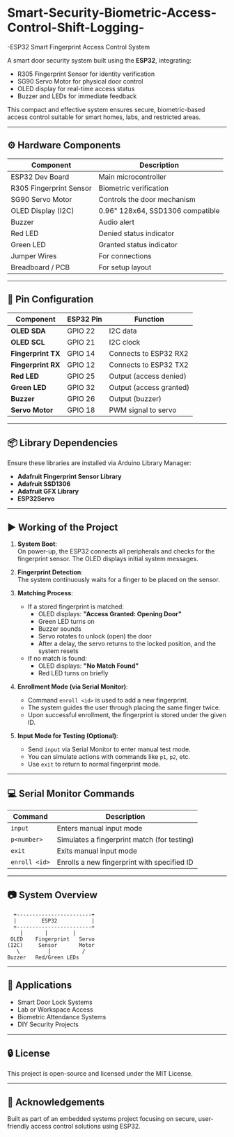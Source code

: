 # Smart-Security-Biometric-Access-Control-Shift-Logging-
 -ESP32 Smart Fingerprint Access Control System

A smart door security system built using the **ESP32**, integrating:
- R305 Fingerprint Sensor for identity verification
- SG90 Servo Motor for physical door control
- OLED display for real-time access status
- Buzzer and LEDs for immediate feedback

This compact and effective system ensures secure, biometric-based access control suitable for smart homes, labs, and restricted areas.

---

## ⚙️ Hardware Components

| Component              | Description                      |
|------------------------|----------------------------------|
| ESP32 Dev Board        | Main microcontroller             |
| R305 Fingerprint Sensor| Biometric verification           |
| SG90 Servo Motor       | Controls the door mechanism      |
| OLED Display (I2C)     | 0.96" 128x64, SSD1306 compatible |
| Buzzer                 | Audio alert                      |
| Red LED                | Denied status indicator          |
| Green LED              | Granted status indicator         |
| Jumper Wires           | For connections                  |
| Breadboard / PCB       | For setup layout                 |

---

## 🔌 Pin Configuration

| Component          | ESP32 Pin | Function               |
|-------------------|-----------|------------------------|
| **OLED SDA**       | GPIO 22   | I2C data               |
| **OLED SCL**       | GPIO 21   | I2C clock              |
| **Fingerprint TX** | GPIO 14   | Connects to ESP32 RX2  |
| **Fingerprint RX** | GPIO 12   | Connects to ESP32 TX2  |
| **Red LED**        | GPIO 25   | Output (access denied) |
| **Green LED**      | GPIO 32   | Output (access granted)|
| **Buzzer**         | GPIO 26   | Output (buzzer)        |
| **Servo Motor**    | GPIO 18   | PWM signal to servo    |


---

## 📦 Library Dependencies

Ensure these libraries are installed via Arduino Library Manager:

- **Adafruit Fingerprint Sensor Library**
- **Adafruit SSD1306**
- **Adafruit GFX Library**
- **ESP32Servo**

---

## ▶️ Working of the Project

1. **System Boot**:  
   On power-up, the ESP32 connects all peripherals and checks for the fingerprint sensor. The OLED displays initial system messages.

2. **Fingerprint Detection**:  
   The system continuously waits for a finger to be placed on the sensor.

3. **Matching Process**:  
   - If a stored fingerprint is matched:
     - OLED displays: **"Access Granted: Opening Door"**
     - Green LED turns on
     - Buzzer sounds
     - Servo rotates to unlock (open) the door
     - After a delay, the servo returns to the locked position, and the system resets
   - If no match is found:
     - OLED displays: **"No Match Found"**
     - Red LED turns on briefly

4. **Enrollment Mode (via Serial Monitor)**:
   - Command `enroll <id>` is used to add a new fingerprint.
   - The system guides the user through placing the same finger twice.
   - Upon successful enrollment, the fingerprint is stored under the given ID.

5. **Input Mode for Testing (Optional)**:
   - Send `input` via Serial Monitor to enter manual test mode.
   - You can simulate actions with commands like `p1`, `p2`, etc.
   - Use `exit` to return to normal fingerprint mode.

---

## 💻 Serial Monitor Commands

| Command         | Description                                      |
|-----------------|--------------------------------------------------|
| `input`         | Enters manual input mode                         |
| `p<number>`     | Simulates a fingerprint match (for testing)      |
| `exit`          | Exits manual input mode                          |
| `enroll <id>`   | Enrolls a new fingerprint with specified ID      |

---

## 📷 System Overview

      +------------------------+
      |        ESP32           |
      +------------------------+
        |       |        |
     OLED    Fingerprint   Servo
    (I2C)     Sensor       Motor
       \         |          /
    Buzzer   Red/Green LEDs


---

## 📍 Applications

- Smart Door Lock Systems  
- Lab or Workspace Access  
- Biometric Attendance Systems  
- DIY Security Projects  

---

## 🔒 License

This project is open-source and licensed under the MIT License.

---

## 🙌 Acknowledgements

Built as part of an embedded systems project focusing on secure, user-friendly access control solutions using ESP32.


